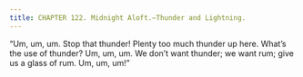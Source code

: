 ```yaml
---
title: CHAPTER 122. Midnight Aloft.—Thunder and Lightning.
---
```


“Um, um, um. Stop that thunder! Plenty too much thunder up here. What’s the use of thunder? Um, um, um. We don’t want thunder; we want rum; give us a glass of rum. Um, um, um!”